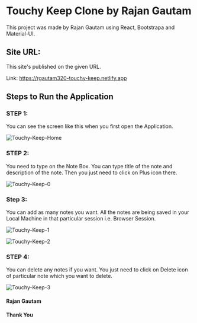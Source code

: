 # Touchy Keep Clone by Rajan Gautam

This project was made by Rajan Gautam using React, Bootstrapa and Material-UI.

## Site URL:

This site's published on the given URL.

Link: https://rgautam320-touchy-keep.netlify.app

## Steps to Run the Application

### STEP 1:

You can see the screen like this when you first open the Application.

![Touchy-Keep-Home](https://user-images.githubusercontent.com/71542496/115122854-d6797080-9fd7-11eb-9b8c-bd875d69ed78.png)

### STEP 2:

You need to type on the Note Box. You can type title of the note and description of the note. Then you just need to click on Plus icon there.

![Touchy-Keep-0](https://user-images.githubusercontent.com/71542496/115122900-18a2b200-9fd8-11eb-906a-25032c055636.png)

### Step 3:

You can add as many notes you want. All the notes are being saved in your Local Machine in that particular session i.e. Browser Session.

![Touchy-Keep-1](https://user-images.githubusercontent.com/71542496/115122970-73d4a480-9fd8-11eb-9edd-073bf4e04c0a.png)

![Touchy-Keep-2](https://user-images.githubusercontent.com/71542496/115122979-7a631c00-9fd8-11eb-8504-cc0b6bda2199.png)

### STEP 4:

You can delete any notes if you want. You just need to click on Delete icon of particular note which you want to delete.

![Touchy-Keep-3](https://user-images.githubusercontent.com/71542496/115122998-9b2b7180-9fd8-11eb-8c33-434c7383df40.png)

#### Rajan Gautam

#### Thank You
